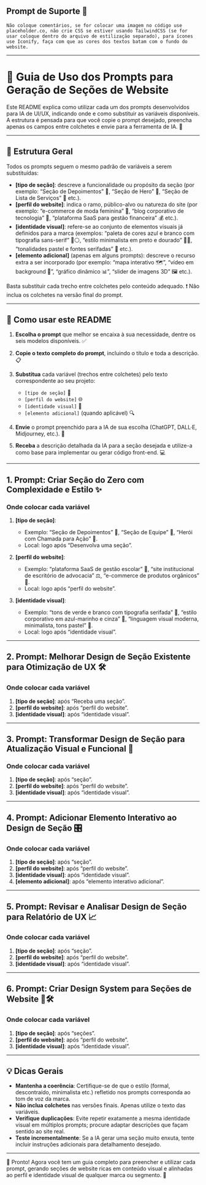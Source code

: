 ## Prompt de Suporte 🎯

```
Não coloque comentários, se for colocar uma imagem no código use placeholder.co, não crie CSS se estiver usando TailwindCSS (se for usar coloque dentro do arquivo de estilização separado), para ícones use Iconify, faça com que as cores dos textos batam com o fundo do website.
```

---

# 🚀 Guia de Uso dos Prompts para Geração de Seções de Website

Este README explica como utilizar cada um dos prompts desenvolvidos para IA de UI/UX, indicando onde e como substituir as variáveis disponíveis. A estrutura é pensada para que você copie o prompt desejado, preencha apenas os campos entre colchetes e envie para a ferramenta de IA. 🎨

---

## 🔧 Estrutura Geral

Todos os prompts seguem o mesmo padrão de variáveis a serem substituídas:

* **\[tipo de seção]**: descreve a funcionalidade ou propósito da seção (por exemplo: “Seção de Depoimentos” 📣, “Seção de Hero” 🦸, “Seção de Lista de Serviços” 🔧 etc.).
* **\[perfil do website]**: indica o ramo, público-alvo ou natureza do site (por exemplo: “e-commerce de moda feminina” 👗, “blog corporativo de tecnologia” 💼, “plataforma SaaS para gestão financeira” 💰 etc.).
* **\[identidade visual]**: refere-se ao conjunto de elementos visuais já definidos para a marca (exemplos: “paleta de cores azul e branco com tipografia sans-serif” 🔵⚪, “estilo minimalista em preto e dourado” 🖤💛, “tonalidades pastel e fontes serifadas” 🌸 etc.).
* **\[elemento adicional]** (apenas em alguns prompts): descreve o recurso extra a ser incorporado (por exemplo: “mapa interativo 🗺️”, “vídeo em background 🎥”, “gráfico dinâmico 📊”, “slider de imagens 3D” 🖼️ etc.).

Basta substituir cada trecho entre colchetes pelo conteúdo adequado. ❗ Não inclua os colchetes na versão final do prompt.

---

## 📝 Como usar este README

1. **Escolha o prompt** que melhor se encaixa à sua necessidade, dentre os seis modelos disponíveis. ✅
2. **Copie o texto completo do prompt**, incluindo o título e toda a descrição. 📋
3. **Substitua** cada variável (trechos entre colchetes) pelo texto correspondente ao seu projeto:

   * `[tipo de seção]` 🎯
   * `[perfil do website]` 🌐
   * `[identidade visual]` 🎨
   * `[elemento adicional]` (quando aplicável) 🔍
4. **Envie** o prompt preenchido para a IA de sua escolha (ChatGPT, DALL·E, Midjourney, etc.). 🚀
5. **Receba** a descrição detalhada da IA para a seção desejada e utilize-a como base para implementar ou gerar código front-end. 💻

---

## 1. Prompt: Criar Seção do Zero com Complexidade e Estilo ✨

<!-- Texto completo do prompt omitido por brevidade, mantenha conforme versão original -->

### Onde colocar cada variável

1. **\[tipo de seção]**:

   * Exemplo: “Seção de Depoimentos” 📣, “Seção de Equipe” 👥, “Herói com Chamada para Ação” 🦸.
   * Local: logo após “Desenvolva uma seção”.
2. **\[perfil do website]**:

   * Exemplo: “plataforma SaaS de gestão escolar” 🏫, “site institucional de escritório de advocacia” ⚖️, “e-commerce de produtos orgânicos” 🥦.
   * Local: logo após “perfil do website”.
3. **\[identidade visual]**:

   * Exemplo: “tons de verde e branco com tipografia serifada” 🌿, “estilo corporativo em azul-marinho e cinza” 🌊, “linguagem visual moderna, minimalista, tons pastel” 🎨.
   * Local: logo após “identidade visual”.

---

## 2. Prompt: Melhorar Design de Seção Existente para Otimização de UX 🛠️

<!-- Texto completo do prompt omitido por brevidade -->

### Onde colocar cada variável

1. **\[tipo de seção]**: após “Receba uma seção”.
2. **\[perfil do website]**: após “perfil do website”.
3. **\[identidade visual]**: após “identidade visual”.

---

## 3. Prompt: Transformar Design de Seção para Atualização Visual e Funcional 🔄

<!-- Texto completo do prompt omitido por brevidade -->

### Onde colocar cada variável

1. **\[tipo de seção]**: após “seção”.
2. **\[perfil do website]**: após “perfil do website”.
3. **\[identidade visual]**: após “identidade visual”.

---

## 4. Prompt: Adicionar Elemento Interativo ao Design de Seção 🎛️

<!-- Texto completo do prompt omitido por brevidade -->

### Onde colocar cada variável

1. **\[tipo de seção]**: após “seção”.
2. **\[perfil do website]**: após “perfil do website”.
3. **\[identidade visual]**: após “identidade visual”.
4. **\[elemento adicional]**: após “elemento interativo adicional”.

---

## 5. Prompt: Revisar e Analisar Design de Seção para Relatório de UX 📈

<!-- Texto completo do prompt omitido por brevidade -->

### Onde colocar cada variável

1. **\[tipo de seção]**: após “seção”.
2. **\[perfil do website]**: após “perfil do website”.
3. **\[identidade visual]**: após “identidade visual”.

---

## 6. Prompt: Criar Design System para Seções de Website 🎨🛠️

<!-- Texto completo do prompt omitido por brevidade -->

### Onde colocar cada variável

1. **\[tipo de seção]**: após “seções”.
2. **\[perfil do website]**: após “perfil do website”.
3. **\[identidade visual]**: após “identidade visual”.

---

## 💡 Dicas Gerais

* **Mantenha a coerência**: Certifique-se de que o estilo (formal, descontraído, minimalista etc.) refletido nos prompts corresponda ao tom de voz da marca.
* **Não inclua colchetes** nas versões finais. Apenas utilize o texto das variáveis.
* **Verifique duplicações**: Evite repetir exatamente a mesma identidade visual em múltiplos prompts; procure adaptar descrições que façam sentido ao site real.
* **Teste incrementalmente**: Se a IA gerar uma seção muito enxuta, tente incluir instruções adicionais para detalhamento desejado.

---

🎉 Pronto! Agora você tem um guia completo para preencher e utilizar cada prompt, gerando seções de website ricas em conteúdo visual e alinhadas ao perfil e identidade visual de qualquer marca ou segmento. 🚀
